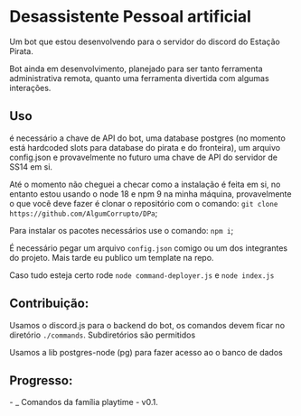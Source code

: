 <h1>Desassistente Pessoal artificial</h1>
<p>Um bot que estou desenvolvendo para o servidor do discord do Estação Pirata.</p>
<p>Bot ainda em desenvolvimento, planejado para ser tanto ferramenta administrativa remota, quanto uma ferramenta divertida com algumas interações.</p>
<h2>Uso</h2>
<p>é necessário a chave de API do bot, uma database postgres (no momento está hardcoded slots para database do pirata e do fronteira), um arquivo config.json 
e provavelmente no futuro uma chave de API do servidor de SS14 em si.</p>
<p> Até o momento não cheguei a checar como a instalação é feita em si, no entanto estou usando o node 18 e npm 9 na minha máquina, provavelmente o que você deve fazer é clonar o repositório com o comando:
<code>git clone https://github.com/AlgumCorrupto/DPa</code>;</p>

<p>Para instalar os pacotes necessários use o comando: <code>npm i</code>;</p>
<p>É necessário pegar um arquivo <code>config.json</code> comigo ou um dos integrantes do projeto. Mais tarde eu publico um template na repo.</p>
<p>Caso tudo esteja certo rode <code>node command-deployer.js</code> e <code>node index.js</code></p>

<h2>
  Contribuição:
</h2>
<p>Usamos o discord.js para o backend do bot, os comandos devem ficar no diretório <code>./commands</code>. Subdiretórios são permitidos</p>
<p>Usamos a lib postgres-node (pg) para fazer acesso ao o banco de dados</p>
<h2>
  Progresso:
</h2>
<p>
- _ Comandos da família playtime - v0.1.
</p>
